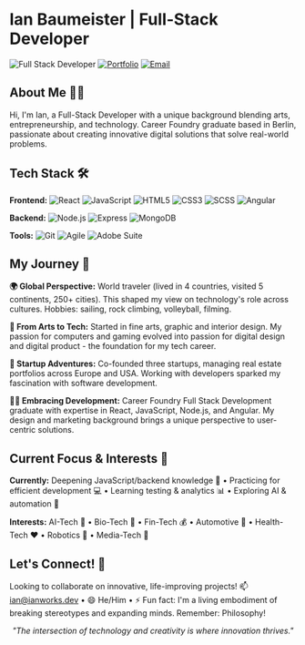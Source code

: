 # Ian Baumeister | Full-Stack Developer 

![Full Stack Developer](https://img.shields.io/badge/Full--Stack-Developer-1A1B27?style=for-the-badge&logo=react&logoColor=61DAFB)
[![Portfolio](https://img.shields.io/badge/Portfolio-ianworks.dev-1A1B27?style=for-the-badge&logo=firefox&logoColor=FF7139)](https://ianworks.dev)
[![Email](https://img.shields.io/badge/Email-ian%40ianworks.dev-1A1B27?style=for-the-badge&logo=gmail&logoColor=EA4335)](mailto:ian@ianworks.dev)

## About Me 👨‍💻
Hi, I'm Ian, a Full-Stack Developer with a unique background blending arts, entrepreneurship, and technology. Career Foundry graduate based in Berlin, passionate about creating innovative digital solutions that solve real-world problems.

## Tech Stack 🛠️ 
**Frontend:** ![React](https://img.shields.io/badge/React-61DAFB?style=flat-square&logo=react&logoColor=black) ![JavaScript](https://img.shields.io/badge/JavaScript-F7DF1E?style=flat-square&logo=javascript&logoColor=black) ![HTML5](https://img.shields.io/badge/HTML5-E34F26?style=flat-square&logo=html5&logoColor=white) ![CSS3](https://img.shields.io/badge/CSS3-1572B6?style=flat-square&logo=css3&logoColor=white) ![SCSS](https://img.shields.io/badge/SCSS-CC6699?style=flat-square&logo=sass&logoColor=white) ![Angular](https://img.shields.io/badge/Angular-DD0031?style=flat-square&logo=angular&logoColor=white)

**Backend:** ![Node.js](https://img.shields.io/badge/Node.js-339933?style=flat-square&logo=nodedotjs&logoColor=white) ![Express](https://img.shields.io/badge/Express-000000?style=flat-square&logo=express&logoColor=white) ![MongoDB](https://img.shields.io/badge/MongoDB-47A248?style=flat-square&logo=mongodb&logoColor=white)

**Tools:** ![Git](https://img.shields.io/badge/Git-F05032?style=flat-square&logo=git&logoColor=white) ![Agile](https://img.shields.io/badge/Agile-0052CC?style=flat-square&logo=jira&logoColor=white) ![Adobe Suite](https://img.shields.io/badge/Adobe_Suite-FF0000?style=flat-square&logo=adobe&logoColor=white)

## My Journey 🚀 
**🌍 Global Perspective:** World traveler (lived in 4 countries, visited 5 continents, 250+ cities). This shaped my view on technology's role across cultures. Hobbies: sailing, rock climbing, volleyball, filming.

**🎨 From Arts to Tech:** Started in fine arts, graphic and interior design. My passion for computers and gaming evolved into passion for digital design and digital product - the foundation for my tech career.

**💼 Startup Adventures:** Co-founded three startups, managing real estate portfolios across Europe and USA. Working with developers sparked my fascination with software development.

**👨‍💻 Embracing Development:** Career Foundry Full Stack Development graduate with expertise in React, JavaScript, Node.js, and Angular. My design and marketing background brings a unique perspective to user-centric solutions.

## Current Focus & Interests 🔭
**Currently:** Deepening JavaScript/backend knowledge 🌱 • Practicing for efficient development 💻 • Learning testing & analytics 📊 • Exploring AI & automation 🤖

**Interests:** AI-Tech 🧠 • Bio-Tech 🧬 • Fin-Tech 💰 • Automotive 🚗 • Health-Tech ❤️ • Robotics 🤖 • Media-Tech 📱

## Let's Connect! 🤝 
Looking to collaborate on innovative, life-improving projects! 📫 ian@ianworks.dev • 😄 He/Him • ⚡ Fun fact: I'm a living embodiment of breaking stereotypes and expanding minds. Remember: Philosophy!

<div align="center"><i>"The intersection of technology and creativity is where innovation thrives."</i></div>

<!---
ibxibx/ibxibx is a ✨ special ✨ repository because its `README.md` (this file) appears on your GitHub profile.
You can click the Preview link to take a look at your changes.
--->
